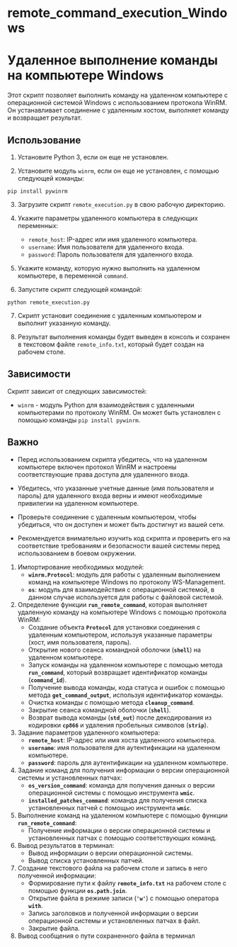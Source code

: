 # remote_command_execution_Windows
# Удаленное выполнение команды на компьютере Windows

Этот скрипт позволяет выполнить команду на удаленном компьютере с операционной системой Windows с использованием протокола WinRM. Он устанавливает соединение с удаленным хостом, выполняет команду и возвращает результат.

## Использование

1. Установите Python 3, если он еще не установлен.

2. Установите модуль `winrm`, если он еще не установлен, с помощью следующей команды:

```shell
pip install pywinrm
```

3. Загрузите скрипт `remote_execution.py` в свою рабочую директорию.

4. Укажите параметры удаленного компьютера в следующих переменных:
   - `remote_host`: IP-адрес или имя удаленного компьютера.
   - `username`: Имя пользователя для удаленного входа.
   - `password`: Пароль пользователя для удаленного входа.

5. Укажите команду, которую нужно выполнить на удаленном компьютере, в переменной `command`.

6. Запустите скрипт следующей командой:

```shell
python remote_execution.py
```

7. Скрипт установит соединение с удаленным компьютером и выполнит указанную команду.

8. Результат выполнения команды будет выведен в консоль и сохранен в текстовом файле `remote_info.txt`, который будет создан на рабочем столе.

## Зависимости

Скрипт зависит от следующих зависимостей:

- `winrm` - модуль Python для взаимодействия с удаленными компьютерами по протоколу WinRM. Он может быть установлен с помощью команды `pip install pywinrm`.

## Важно

- Перед использованием скрипта убедитесь, что на удаленном компьютере включен протокол WinRM и настроены соответствующие права доступа для удаленного входа.

- Убедитесь, что указанные учетные данные (имя пользователя и пароль) для удаленного входа верны и имеют необходимые привилегии на удаленном компьютере.

- Проверьте соединение с удаленным компьютером, чтобы убедиться, что он доступен и может быть достигнут из вашей сети.

- Рекомендуется внимательно изучить код скрипта и проверить его на соответствие требованиям и безопасности вашей системы перед использованием в боевом окружении.

1. Импортирование необходимых модулей:
    - **`winrm.Protocol`**: модуль для работы с удаленным выполнением команд на компьютере Windows по протоколу WS-Management.
    - **`os`**: модуль для взаимодействия с операционной системой, в данном случае используется для работы с файловой системой.
2. Определение функции **`run_remote_command`**, которая выполняет удаленную команду на компьютере Windows с помощью протокола WinRM:
    - Создание объекта **`Protocol`** для установки соединения с удаленным компьютером, используя указанные параметры (хост, имя пользователя, пароль).
    - Открытие нового сеанса командной оболочки (**`shell`**) на удаленном компьютере.
    - Запуск команды на удаленном компьютере с помощью метода **`run_command`**, который возвращает идентификатор команды (**`command_id`**).
    - Получение вывода команды, кода статуса и ошибок с помощью метода **`get_command_output`**, используя идентификатор команды.
    - Очистка команды с помощью метода **`cleanup_command`**.
    - Закрытие сеанса командной оболочки (**`shell`**).
    - Возврат вывода команды (**`std_out`**) после декодирования из кодировки **`cp866`** и удаления пробельных символов (**`strip`**).
3. Задание параметров удаленного компьютера:
    - **`remote_host`**: IP-адрес или имя хоста удаленного компьютера.
    - **`username`**: имя пользователя для аутентификации на удаленном компьютере.
    - **`password`**: пароль для аутентификации на удаленном компьютере.
4. Задание команд для получения информации о версии операционной системы и установленных патчах:
    - **`os_version_command`**: команда для получения данных о версии операционной системы с помощью инструмента **`wmic`**.
    - **`installed_patches_command`**: команда для получения списка установленных патчей с помощью инструмента **`wmic`**.
5. Выполнение команд на удаленном компьютере с помощью функции **`run_remote_command`**:
    - Получение информации о версии операционной системы и установленных патчах с помощью соответствующих команд.
6. Вывод результатов в терминал:
    - Вывод информации о версии операционной системы.
    - Вывод списка установленных патчей.
7. Создание текстового файла на рабочем столе и запись в него полученной информации:
    - Формирование пути к файлу **`remote_info.txt`** на рабочем столе с помощью функции **`os.path.join`**.
    - Открытие файла в режиме записи (**`'w'`**) с помощью оператора **`with`**.
    - Запись заголовков и полученной информации о версии операционной системы и установленных патчах в файл.
    - Закрытие файла.
8. Вывод сообщения о пути сохраненного файла в терминал
